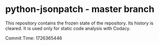 # python-jsonpatch - master branch

This repository contains the frozen state of the repository.
Its history is cleared. It is used only for static code
analysis with Codacy.

Commit Time: 1726365446